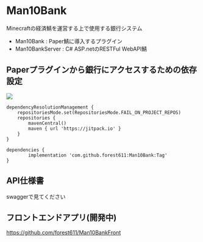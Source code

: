 # Man10Bank

Minecraftの経済鯖を運営する上で使用する銀行システム

- Man10Bank : Paper鯖に導入するプラグイン
- Man10BankServer : C# ASP.netのRESTFul WebAPI鯖

## Paperプラグインから銀行にアクセスするための依存設定

[![](https://jitpack.io/v/forest611/Man10Bank.svg)](https://jitpack.io/#forest611/Man10Bank)

	dependencyResolutionManagement {
		repositoriesMode.set(RepositoriesMode.FAIL_ON_PROJECT_REPOS)
		repositories {
			mavenCentral()
			maven { url 'https://jitpack.io' }
		}
	}

	dependencies {
	        implementation 'com.github.forest611:Man10Bank:Tag'
	}

## API仕様書

swaggerで見てください

## フロントエンドアプリ(開発中)

https://github.com/forest611/Man10BankFront


